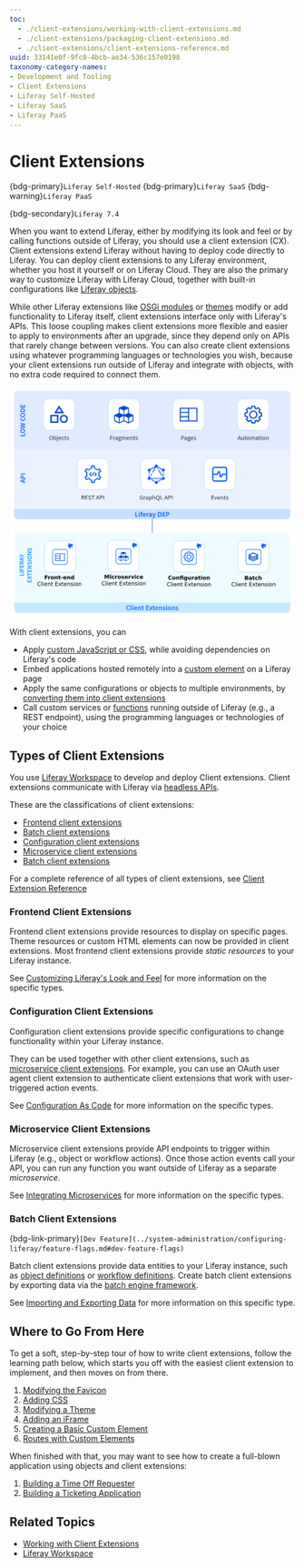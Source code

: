 ```yaml
---
toc:
  - ./client-extensions/working-with-client-extensions.md
  - ./client-extensions/packaging-client-extensions.md
  - ./client-extensions/client-extensions-reference.md
uuid: 33141e0f-9fc0-4bcb-ae34-536c157e0198
taxonomy-category-names:
- Development and Tooling
- Client Extensions
- Liferay Self-Hosted
- Liferay SaaS
- Liferay PaaS
---
```


# Client Extensions

{bdg-primary}`Liferay Self-Hosted`
{bdg-primary}`Liferay SaaS`
{bdg-warning}`Liferay PaaS`

{bdg-secondary}`Liferay 7.4`

When you want to extend Liferay, either by modifying its look and feel or by calling functions outside of Liferay, you should use a client extension (CX). Client extensions extend Liferay without having to deploy code directly to Liferay. You can deploy client extensions to any Liferay environment, whether you host it yourself or on Liferay Cloud. They are also the primary way to customize Liferay with Liferay Cloud, together with built-in configurations like [Liferay objects](./objects.md).

While other Liferay extensions like [OSGi modules](../liferay-internals/fundamentals/module-projects.md) or [themes](./customizing-liferays-look-and-feel/themes.md) modify or add functionality to Liferay itself, client extensions interface only with Liferay's APIs. This loose coupling makes client extensions more flexible and easier to apply to environments after an upgrade, since they depend only on APIs that rarely change between versions. You can also create client extensions using whatever programming languages or technologies you wish, because your client extensions run outside of Liferay and integrate with objects, with no extra code required to connect them.

![Client extensions provide the key customization capabilities needed to meet specific business requirements, without modifying Liferay itself.](./client-extensions/images/01.png)

With client extensions, you can

* Apply [custom JavaScript or CSS](#frontend-client-extensions), while avoiding dependencies on Liferay's code
* Embed applications hosted remotely into a [custom element](./integrating-external-applications.md) on a Liferay page
* Apply the same configurations or objects to multiple environments, by [converting them into client extensions](#configuration-client-extensions)
* Call custom services or [functions](#microservice-client-extensions) running outside of Liferay (e.g., a REST endpoint), using the programming languages or technologies of your choice

## Types of Client Extensions

You use [Liferay Workspace](./tooling/liferay-workspace/what-is-liferay-workspace.md) to develop and deploy Client extensions. Client extensions communicate with Liferay via [headless APIs](../headless-delivery/using-liferay-as-a-headless-platform.md).

These are the classifications of client extensions:

* [Frontend client extensions](#frontend-client-extensions)
* [Batch client extensions](#batch-client-extensions)
* [Configuration client extensions](#configuration-client-extensions)
* [Microservice client extensions](#microservice-client-extensions)
* [Batch client extensions](#batch-client-extensions)

For a complete reference of all types of client extensions, see [Client Extension Reference](./client-extensions/client-extension-reference.md)

### Frontend Client Extensions

Frontend client extensions provide resources to display on specific pages. Theme resources or custom HTML elements can now be provided in client extensions. Most frontend client extensions provide *static resources* to your Liferay instance.

See [Customizing Liferay's Look and Feel](./customizing-liferays-look-and-feel.md) for more information on the specific types.

### Configuration Client Extensions

Configuration client extensions provide specific configurations to change functionality within your Liferay instance.

They can be used together with other client extensions, such as [microservice client extensions](#microservice-client-extensions). For example, you can use an OAuth user agent client extension to authenticate client extensions that work with user-triggered action events.

See [Configuration As Code](./configuration-as-code.md) for more information on the specific types.

### Microservice Client Extensions

Microservice client extensions provide API endpoints to trigger within Liferay (e.g., object or workflow actions). Once those action events call your API, you can run any function you want outside of Liferay as a separate *microservice*.

See [Integrating Microservices](./integrating-microservices.md) for more information on the specific types.

### Batch Client Extensions

{bdg-link-primary}`[Dev Feature](../system-administration/configuring-liferay/feature-flags.md#dev-feature-flags)`

Batch client extensions provide data entities to your Liferay instance, such as [object definitions](./objects/creating-and-managing-objects/exporting-and-importing-object-definitions.md) or [workflow definitions](../process-automation/workflow/introduction-to-workflow.md). Create batch client extensions by exporting data via the [batch engine framework](../headless-delivery/consuming-apis/batch-engine-api-basics-exporting-data.md).

See [Importing and Exporting Data](./importing-exporting-data.md) for more information on this specific type.

## Where to Go From Here

To get a soft, step-by-step tour of how to write client extensions, follow the learning path below, which starts you off with the easiest client extension to implement, and then moves on from there. 

1. [Modifying the Favicon](./customizing-liferays-look-and-feel/using-a-theme-favicon-client-extension.md)
1. [Adding CSS](./customizing-liferays-look-and-feel/using-a-css-client-extension.md)
1. [Modifying a Theme](./customizing-liferays-look-and-feel/using-a-theme-css-client-extension.md)
1. [Adding an iFrame](./integrating-external-applications/using-an-iframe-client-extension.md)
1. [Creating a Basic Custom Element](./integrating-external-applications/creating-a-basic-custom-element.md)
1. [Routes with Custom Elements](./integrating-external-applications/using-routes-with-custom-elements.md)

When finished with that, you may want to see how to create a full-blown application using objects and client extensions: 

1. [Building a Time Off Requester](./building-applications/building-a-time-off-requester.md) 
1. [Building a Ticketing Application](./building-applications/building-a-custom-ticketing-system.md)

## Related Topics

* [Working with Client Extensions](./client-extensions/working-with-client-extensions.md)
* [Liferay Workspace](./tooling/liferay-workspace/what-is-liferay-workspace.md)
